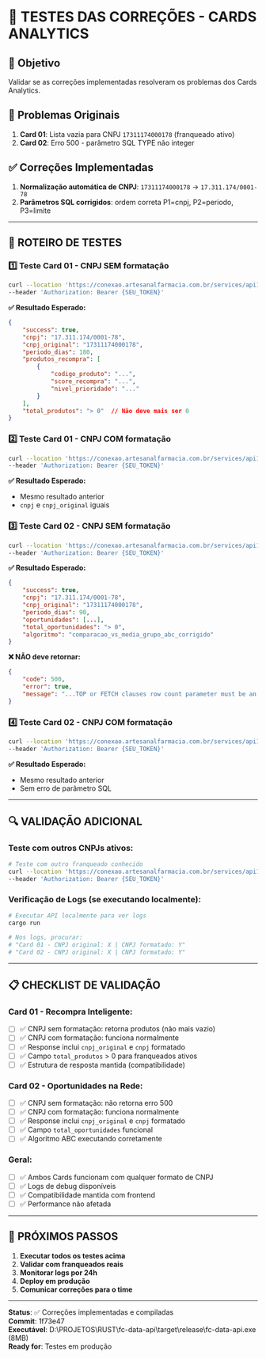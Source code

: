 # 🧪 TESTES DAS CORREÇÕES - CARDS ANALYTICS

## 🎯 **Objetivo**
Validar se as correções implementadas resolveram os problemas dos Cards Analytics.

## 🚨 **Problemas Originais**
1. **Card 01**: Lista vazia para CNPJ `17311174000178` (franqueado ativo)
2. **Card 02**: Erro 500 - parâmetro SQL TYPE não integer

## ✅ **Correções Implementadas**
1. **Normalização automática de CNPJ**: `17311174000178` → `17.311.174/0001-78`
2. **Parâmetros SQL corrigidos**: ordem correta P1=cnpj, P2=periodo, P3=limite

---

## 🧪 **ROTEIRO DE TESTES**

### **1️⃣ Teste Card 01 - CNPJ SEM formatação**
```bash
curl --location 'https://conexao.artesanalfarmacia.com.br/services/api1/analytics/recompra-inteligente?cnpj=17311174000178&periodo_dias=180&limite=50' \
--header 'Authorization: Bearer {SEU_TOKEN}'
```

**✅ Resultado Esperado:**
```json
{
    "success": true,
    "cnpj": "17.311.174/0001-78",
    "cnpj_original": "17311174000178",
    "periodo_dias": 180,
    "produtos_recompra": [
        {
            "codigo_produto": "...",
            "score_recompra": "...",
            "nivel_prioridade": "..."
        }
    ],
    "total_produtos": "> 0"  // Não deve mais ser 0
}
```

### **2️⃣ Teste Card 01 - CNPJ COM formatação**
```bash
curl --location 'https://conexao.artesanalfarmacia.com.br/services/api1/analytics/recompra-inteligente?cnpj=17.311.174/0001-78&periodo_dias=180&limite=50' \
--header 'Authorization: Bearer {SEU_TOKEN}'
```

**✅ Resultado Esperado:**
- Mesmo resultado anterior
- `cnpj` e `cnpj_original` iguais

### **3️⃣ Teste Card 02 - CNPJ SEM formatação**
```bash
curl --location 'https://conexao.artesanalfarmacia.com.br/services/api1/analytics/oportunidades-rede?cnpj=17311174000178&periodo_dias=90&limite=20' \
--header 'Authorization: Bearer {SEU_TOKEN}'
```

**✅ Resultado Esperado:**
```json
{
    "success": true,
    "cnpj": "17.311.174/0001-78",
    "cnpj_original": "17311174000178",
    "periodo_dias": 90,
    "oportunidades": [...],
    "total_oportunidades": "> 0",
    "algoritmo": "comparacao_vs_media_grupo_abc_corrigido"
}
```

**❌ NÃO deve retornar:**
```json
{
    "code": 500,
    "error": true,
    "message": "...TOP or FETCH clauses row count parameter must be an integer..."
}
```

### **4️⃣ Teste Card 02 - CNPJ COM formatação**
```bash
curl --location 'https://conexao.artesanalfarmacia.com.br/services/api1/analytics/oportunidades-rede?cnpj=17.311.174/0001-78&periodo_dias=90&limite=20' \
--header 'Authorization: Bearer {SEU_TOKEN}'
```

**✅ Resultado Esperado:**
- Mesmo resultado anterior
- Sem erro de parâmetro SQL

---

## 🔍 **VALIDAÇÃO ADICIONAL**

### **Teste com outros CNPJs ativos:**
```bash
# Teste com outro franqueado conhecido
curl --location 'https://conexao.artesanalfarmacia.com.br/services/api1/analytics/recompra-inteligente?cnpj=OUTRO_CNPJ_ATIVO&periodo_dias=90&limite=30' \
--header 'Authorization: Bearer {SEU_TOKEN}'
```

### **Verificação de Logs (se executando localmente):**
```bash
# Executar API localmente para ver logs
cargo run

# Nos logs, procurar:
# "Card 01 - CNPJ original: X | CNPJ formatado: Y"
# "Card 02 - CNPJ original: X | CNPJ formatado: Y"
```

---

## 📋 **CHECKLIST DE VALIDAÇÃO**

### **Card 01 - Recompra Inteligente:**
- [ ] ✅ CNPJ sem formatação: retorna produtos (não mais vazio)
- [ ] ✅ CNPJ com formatação: funciona normalmente
- [ ] ✅ Response inclui `cnpj_original` e `cnpj` formatado
- [ ] ✅ Campo `total_produtos` > 0 para franqueados ativos
- [ ] ✅ Estrutura de resposta mantida (compatibilidade)

### **Card 02 - Oportunidades na Rede:**
- [ ] ✅ CNPJ sem formatação: não retorna erro 500
- [ ] ✅ CNPJ com formatação: funciona normalmente  
- [ ] ✅ Response inclui `cnpj_original` e `cnpj` formatado
- [ ] ✅ Campo `total_oportunidades` funcional
- [ ] ✅ Algoritmo ABC executando corretamente

### **Geral:**
- [ ] ✅ Ambos Cards funcionam com qualquer formato de CNPJ
- [ ] ✅ Logs de debug disponíveis
- [ ] ✅ Compatibilidade mantida com frontend
- [ ] ✅ Performance não afetada

---

## 🎯 **PRÓXIMOS PASSOS**

1. **Executar todos os testes acima**
2. **Validar com franqueados reais**
3. **Monitorar logs por 24h**
4. **Deploy em produção**
5. **Comunicar correções para o time**

---

**Status**: ✅ Correções implementadas e compiladas  
**Commit**: 1f73e47  
**Executável**: D:\PROJETOS\RUST\fc-data-api\target\release\fc-data-api.exe (8MB)  
**Ready for**: Testes em produção
